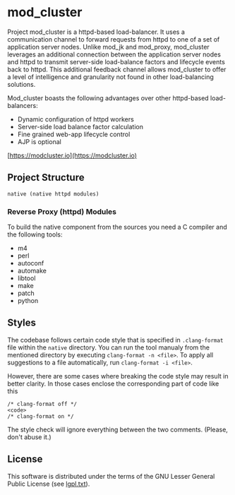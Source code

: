 mod_cluster
===========

Project mod_cluster is a httpd-based load-balancer. It uses a communication channel to forward
requests from httpd to one of a set of application server nodes. Unlike mod_jk and mod_proxy,
mod_cluster leverages an additional connection between the application server nodes and httpd
to transmit server-side load-balance factors and lifecycle events back to httpd. This additional
feedback channel allows mod_cluster to offer a level of intelligence and granularity not found in
other load-balancing solutions.

Mod_cluster boasts the following advantages over other httpd-based load-balancers:

* Dynamic configuration of httpd workers
* Server-side load balance factor calculation
* Fine grained web-app lifecycle control
* AJP is optional

[https://modcluster.io](https://modcluster.io)


Project Structure
-----------------

```
native (native httpd modules)
```

### Reverse Proxy (httpd) Modules

To build the native component from the sources you need a C compiler and the following tools:
* m4
* perl
* autoconf
* automake
* libtool
* make
* patch
* python

Styles
------

The codebase follows certain code style that is specified in `.clang-format` file within the `native`
directory. You can run the tool manualy from the mentioned directory by executing `clang-format -n <file>`.
To apply all suggestions to a file automatically, run `clang-format -i <file>`.

However, there are some cases where breaking the code style may result in better clarity. In those cases
enclose the corresponding part of code like this

```
/* clang-format off */
<code>
/* clang-format on */
```

The style check will ignore everything between the two comments. (Please, don't abuse it.)

License
-------

This software is distributed under the terms of the GNU Lesser General Public License (see [lgpl.txt](lgpl.txt)).


